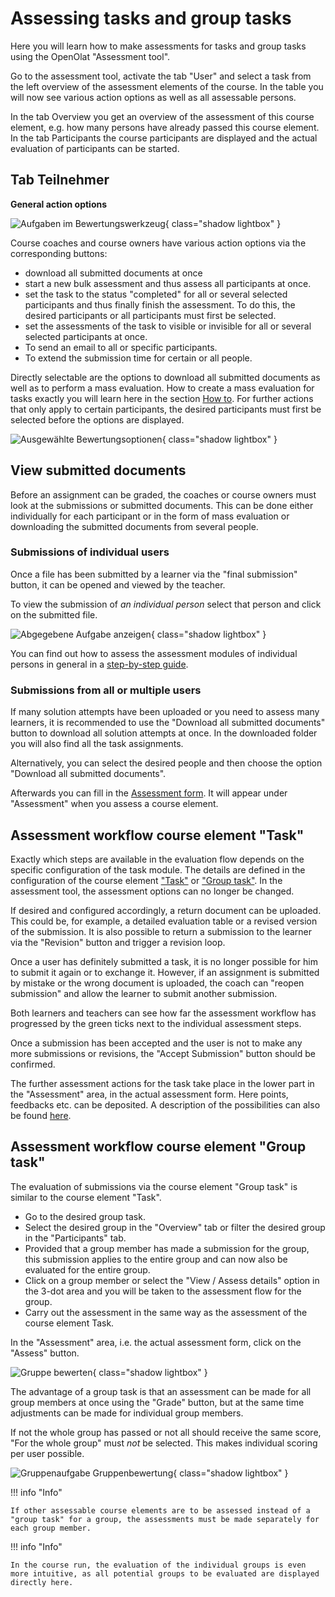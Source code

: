 # Assessing tasks and group tasks

Here you will learn how to make assessments for tasks and group tasks using the OpenOlat "Assessment tool".

Go to the assessment tool, activate the tab "User" and select a task from the left overview of the assessment elements of the course. In the table you will now see various action options as well as all assessable persons.

In the tab Overview you get an overview of the assessment of this course element, e.g. how many persons have already passed this course element. In the tab Participants the course participants are displayed and the actual evaluation of participants can be started.


## Tab Teilnehmer

**General action options**

![Aufgaben im Bewertungswerkzeug](assets/Bewertungswerkzeug_Aufgabe_TN_172.png){ class="shadow lightbox" }

Course coaches and course owners have various action options via the corresponding buttons:

* download all submitted documents at once
* start a new bulk assessment and thus assess all participants at once.
* set the task to the status "completed" for all or several selected participants and thus finally finish the assessment. To do this, the desired participants or all participants must first be selected.
* set the assessments of the task to visible or invisible for all or several selected participants at once.
* To send an email to all or specific participants.
* To extend the submission time for certain or all people.

Directly selectable are the options to download all submitted documents as well as to perform a mass evaluation. How to create a mass evaluation for tasks exactly you will learn here in the section [How to](../../manual_how-to/bulk_assessment/bulk_assessment.md). For further actions that only apply to certain participants, the desired participants must first be selected before the options are displayed.

![Ausgewählte Bewertungsoptionen](assets/Bewertungswerkzeug_Aufgabe_TN1_172.png){ class="shadow lightbox" }

## View submitted documents

Before an assignment can be graded, the coaches or course owners must look at the submissions or submitted documents. This can be done either individually for each participant or in the form of mass evaluation or downloading the submitted documents from several people.

### Submissions of individual users

Once a file has been submitted by a learner via the "final submission" button, it can be opened and viewed by the teacher.

To view the submission of _an individual person_ select that person and click on the submitted file.

![Abgegebene Aufgabe anzeigen](assets/Aufgabe_abgegeben.png){ class="shadow lightbox" }

You can find out how to assess the assessment modules of individual persons in general in a [step-by-step guide](Assessment_of_learners.md).

### Submissions from all or multiple users

If many solution attempts have been uploaded or you need to assess many learners, it is recommended to use the "Download all submitted documents" button to download all solution attempts at once. In the downloaded folder you will also find all the task assignments. 

Alternatively, you can select the desired people and then choose the option "Download all submitted documents".

Afterwards you can fill in the [Assessment form](The_assessment_form.md). It will appear under "Assessment" when you assess a course element.


## Assessment workflow course element "Task"

Exactly which steps are available in the evaluation flow depends on the specific configuration of the task module. The details are defined in the configuration of the course element ["Task"](../learningresources/Course_Element_Task.md) or ["Group task"](../learningresources/Course_Element_Grouptask.md). In the assessment tool, the assessment options can no longer be changed.

If desired and configured accordingly, a return document can be uploaded. This could be, for example, a detailed evaluation table or a revised version of the submission. It is also possible to return a submission to the learner via the "Revision" button and trigger a revision loop.

Once a user has definitely submitted a task, it is no longer possible for him to submit it again or to exchange it. However, if an assignment is submitted by mistake or the wrong document is uploaded, the coach can "reopen submission" and allow the learner to submit another submission.

Both learners and teachers can see how far the assessment workflow has progressed by the green ticks next to the individual assessment steps.

Once a submission has been accepted and the user is not to make any more submissions or revisions, the "Accept Submission" button should be confirmed. 

The further assessment actions for the task take place in the lower part in the "Assessment" area, in the actual assessment form. Here points, feedbacks etc. can be deposited. A description of the possibilities can also be found [here](The_assessment_form.md).

## Assessment workflow course element "Group task"

The evaluation of submissions via the course element "Group task" is similar to the course element "Task".

 * Go to the desired group task.
 * Select the desired group in the "Overview" tab or filter the desired group in the "Participants" tab.
 * Provided that a group member has made a submission for the group, this submission applies to the entire group and can now also be evaluated for the entire group.
 * Click on a group member or select the "View / Assess details" option in the 3-dot area and you will be taken to the assessment flow for the group.
 * Carry out the assessment in the same way as the assessment of the course element Task.

In the "Assessment" area, i.e. the actual assessment form, click on the "Assess" button.

![Gruppe bewerten](assets/Gruppe_bewerten.png){ class="shadow lightbox" }

The advantage of a group task is that an assessment can be made for all group members at once using the "Grade" button, but at the same time adjustments can be made for individual group members.

If not the whole group has passed or not all should receive the same score, "For the whole group" must _not_ be selected. This makes individual scoring per user possible.

![Gruppenaufgabe Gruppenbewertung](assets/Gruppenbewertung.png){ class="shadow lightbox" }


!!! info "Info"

    If other assessable course elements are to be assessed instead of a "group task" for a group, the assessments must be made separately for each group member.

!!! info "Info"

    In the course run, the evaluation of the individual groups is even more intuitive, as all potential groups to be evaluated are displayed directly here.